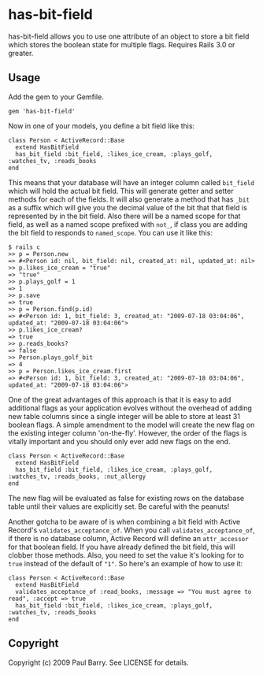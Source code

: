 # has-bit-field

has-bit-field allows you to use one attribute of an object to store a bit field which stores the boolean state for multiple flags. Requires Rails 3.0 or greater.

## Usage

Add the gem to your Gemfile. 

    gem 'has-bit-field'

Now in one of your models, you define a bit field like this:

    class Person < ActiveRecord::Base
      extend HasBitField
      has_bit_field :bit_field, :likes_ice_cream, :plays_golf, :watches_tv, :reads_books
    end

This means that your database will have an integer column called `bit_field` which will hold the actual bit field.  This will generate getter and setter methods for each of the fields.  It will also generate a method that has `_bit` as a suffix which will give you the decimal value of the bit that that field is represented by in the bit field.  Also there will be a named scope for that field, as well as a named scope prefixed with `not_`, if class you are adding the bit field to responds to `named_scope`.  You can use it like this:

    $ rails c
    >> p = Person.new
    => #<Person id: nil, bit_field: nil, created_at: nil, updated_at: nil>
    >> p.likes_ice_cream = "true"
    => "true"
    >> p.plays_golf = 1
    => 1
    >> p.save
    => true
    >> p = Person.find(p.id)
    => #<Person id: 1, bit_field: 3, created_at: "2009-07-18 03:04:06", updated_at: "2009-07-18 03:04:06">
    >> p.likes_ice_cream?
    => true
    >> p.reads_books?
    => false
    >> Person.plays_golf_bit
    => 4
    >> p = Person.likes_ice_cream.first
    => #<Person id: 1, bit_field: 3, created_at: "2009-07-18 03:04:06", updated_at: "2009-07-18 03:04:06">
    
One of the great advantages of this approach is that it is easy to add additional flags as your application evolves without the overhead of adding new table columns since a single integer will be able to store at least 31 boolean flags.  A simple amendment to the model will create the new flag on the existing integer column 'on-the-fly'.  However, the order of the flags is vitally important and you should only ever add new flags on the end.

    class Person < ActiveRecord::Base
      extend HasBitField
      has_bit_field :bit_field, :likes_ice_cream, :plays_golf, :watches_tv, :reads_books, :nut_allergy
    end

The new flag will be evaluated as false for existing rows on the database table until their values are explicitly set.  Be careful with the peanuts!

Another gotcha to be aware of is when combining a bit field with Active Record's `validates_acceptance_of`.  When you call `validates_acceptance_of`, if there is no database column, Active Record will define an `attr_accessor` for that boolean field.  If you have already defined the bit field, this will clobber those methods.  Also, you need to set the value it's looking for to `true` instead of the default of `"1"`.  So here's an example of how to use it:

    class Person < ActiveRecord::Base
      extend HasBitField
      validates_acceptance_of :read_books, :message => "You must agree to read", :accept => true
      has_bit_field :bit_field, :likes_ice_cream, :plays_golf, :watches_tv, :reads_books
    end
      
## Copyright

Copyright (c) 2009 Paul Barry. See LICENSE for details.
